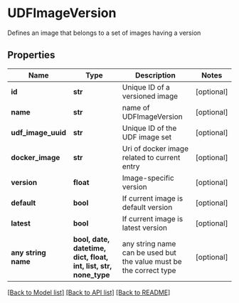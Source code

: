 # UDFImageVersion

Defines an image that belongs to a set of images having a version

## Properties
Name | Type | Description | Notes
------------ | ------------- | ------------- | -------------
**id** | **str** | Unique ID of a versioned image | [optional] 
**name** | **str** | name of UDFImageVersion | [optional] 
**udf_image_uuid** | **str** | Unique ID of the UDF image set | [optional] 
**docker_image** | **str** | Uri of docker image related to current entry | [optional] 
**version** | **float** | Image-specific version | [optional] 
**default** | **bool** | If current image is default version | [optional] 
**latest** | **bool** | If current image is latest version | [optional] 
**any string name** | **bool, date, datetime, dict, float, int, list, str, none_type** | any string name can be used but the value must be the correct type | [optional]

[[Back to Model list]](../README.md#documentation-for-models) [[Back to API list]](../README.md#documentation-for-api-endpoints) [[Back to README]](../README.md)



